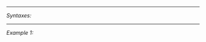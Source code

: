 


---
*Syntaxes:*

<!-- [] call `BIN_fnc_initPuzzle` -->

---
*Example 1:*

<!-- 
```sqf
[] call BIN_fnc_initPuzzle;
``` -->